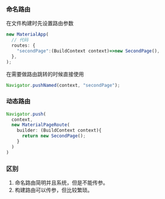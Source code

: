 ### 命名路由

在文件构建时先设置路由参数

```js
new MaterialApp(
  // 代码
  routes: {
    "secondPage":(BuildContext context)=>new SecondPage(),
  },
);
```
在需要做路由跳转的时候直接使用

```js
Navigator.pushNamed(context, "secondPage");
```

### 动态路由

```js
Navigator.push(
  context, 
  new MaterialPageRoute(
    builder: (BuildContext context){
      return new SecondPage();
    }
  )
)
```

### 区别

1. 命名路由简明并且系统，但是不能传参。
2. 构建路由可以传参，但比较繁琐。